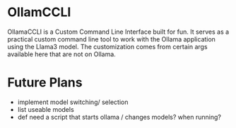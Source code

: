 # OllamCCLI
OllamaCCLI is a Custom Command Line Interface built for fun. It serves as a practical custom command line tool to work with the Ollama application using the Llama3 model. The customization comes from certain args available here that are not on Ollama. 


# Future Plans
- implement model switching/ selection
- list useable models 
- def need a script that starts ollama / changes models? when running?
